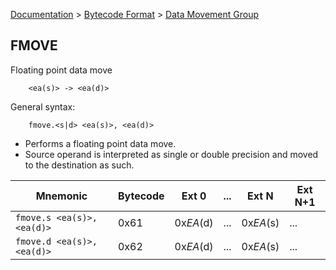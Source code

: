 [Documentation](../../README.md) > [Bytecode Format](../README.md) > [Data Movement Group](../InstructionsDataMovel.md)

## FMOVE

Floating point data move

        <ea(s)> -> <ea(d)>

General syntax:

        fmove.<s|d> <ea(s)>, <ea(d)>

* Performs a floating point data move.
* Source operand is interpreted as single or double precision and moved to the destination as such.

| Mnemonic | Bytecode | Ext 0 | ... | Ext N | Ext N+1 |
| - | - | - | - | - | - |
| `fmove.s <ea(s)>, <ea(d)>` | 0x61 | 0x*EA*(d) | ... | 0x*EA*(s) | ... |
| `fmove.d <ea(s)>, <ea(d)>` | 0x62 | 0x*EA*(d) | ... | 0x*EA*(s) | ... |
